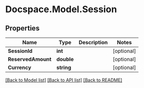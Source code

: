 # Docspace.Model.Session

## Properties

Name | Type | Description | Notes
------------ | ------------- | ------------- | -------------
**SessionId** | **int** |  | [optional] 
**ReservedAmount** | **double** |  | [optional] 
**Currency** | **string** |  | [optional] 

[[Back to Model list]](../README.md#documentation-for-models) [[Back to API list]](../README.md#documentation-for-api-endpoints) [[Back to README]](../README.md)

